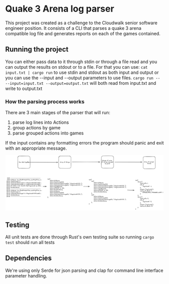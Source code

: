 # Quake 3 Arena log parser
This project was created as a challenge to the Cloudwalk senior software engineer position.
It consists of a CLI that parses a quake 3 arena compatible log file and generates reports on each of the games contained.

## Running the project
You can either pass data to it through stdin or through a file read and you can output the results on stdout or to a file.
For that you can use:
`cat input.txt | cargo run` to use stdin and stdout as both input and output or you can use the --input and --output parameters to use files.
`cargo run -- --input=input.txt --output=output.txt` will both read from input.txt and write to output.txt

### How the parsing process works
There are 3 main stages of the parser that will run:
1. parse log lines into Actions
2. group actions by game
3. parse grouped actions into games

If the input contains any formatting errors the program should panic and exit with an appropriate message.

![example of the parsing flow](parsing-flow.png)

## Testing
All unit tests are done through Rust's own testing suite so running `cargo test` should run all tests

## Dependencies
We're using only Serde for json parsing and clap for command line interface parameter handling.
